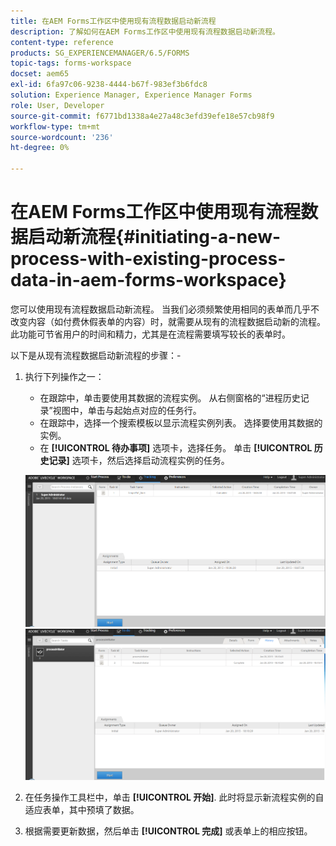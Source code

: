 ```yaml
---
title: 在AEM Forms工作区中使用现有流程数据启动新流程
description: 了解如何在AEM Forms工作区中使用现有流程数据启动新流程。
content-type: reference
products: SG_EXPERIENCEMANAGER/6.5/FORMS
topic-tags: forms-workspace
docset: aem65
exl-id: 6fa97c06-9238-4444-b67f-983ef3b6fdc8
solution: Experience Manager, Experience Manager Forms
role: User, Developer
source-git-commit: f6771bd1338a4e27a48c3efd39efe18e57cb98f9
workflow-type: tm+mt
source-wordcount: '236'
ht-degree: 0%

---
```


# 在AEM Forms工作区中使用现有流程数据启动新流程{#initiating-a-new-process-with-existing-process-data-in-aem-forms-workspace}

您可以使用现有流程数据启动新流程。 当我们必须频繁使用相同的表单而几乎不改变内容（如付费休假表单的内容）时，就需要从现有的流程数据启动新的流程。 此功能可节省用户的时间和精力，尤其是在流程需要填写较长的表单时。

以下是从现有流程数据启动新流程的步骤：-

1. 执行下列操作之一：

   * 在跟踪中，单击要使用其数据的流程实例。 从右侧窗格的“进程历史记录”视图中，单击与起始点对应的任务行。
   * 在跟踪中，选择一个搜索模板以显示流程实例列表。 选择要使用其数据的实例。
   * 在 **[!UICONTROL 待办事项]** 选项卡，选择任务。 单击 **[!UICONTROL 历史记录]** 选项卡，然后选择启动流程实例的任务。

   ![选择任务](assets/start3_new.png) ![选择任务](assets/start1_new.png)

1. 在任务操作工具栏中，单击 **[!UICONTROL 开始]**. 此时将显示新流程实例的自适应表单，其中预填了数据。

1. 根据需要更新数据，然后单击 **[!UICONTROL 完成]** 或表单上的相应按钮。
